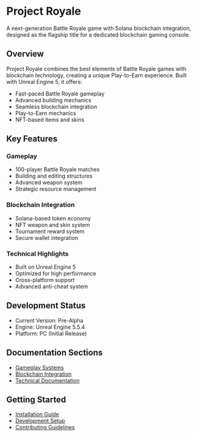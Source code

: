 # Project Royale

A next-generation Battle Royale game with Solana blockchain integration, designed as the flagship title for a dedicated blockchain gaming console.

## Overview

Project Royale combines the best elements of Battle Royale games with blockchain technology, creating a unique Play-to-Earn experience. Built with Unreal Engine 5, it offers:

- Fast-paced Battle Royale gameplay
- Advanced building mechanics
- Seamless blockchain integration
- Play-to-Earn mechanics
- NFT-based items and skins

## Key Features

### Gameplay
- 100-player Battle Royale matches
- Building and editing structures
- Advanced weapon system
- Strategic resource management

### Blockchain Integration
- Solana-based token economy
- NFT weapon and skin system
- Tournament reward system
- Secure wallet integration

### Technical Highlights
- Built on Unreal Engine 5
- Optimized for high performance
- Cross-platform support
- Advanced anti-cheat system

## Development Status
- Current Version: Pre-Alpha
- Engine: Unreal Engine 5.5.4
- Platform: PC (Initial Release)

## Documentation Sections
- [Gameplay Systems](gameplay/README.md)
- [Blockchain Integration](blockchain/README.md)
- [Technical Documentation](technical/README.md)

## Getting Started
- [Installation Guide](technical/installation.md)
- [Development Setup](technical/development-setup.md)
- [Contributing Guidelines](CONTRIBUTING.md)
